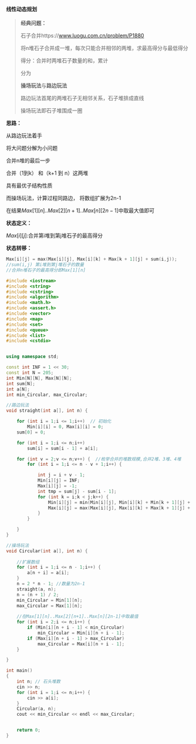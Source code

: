 #### 线性动态规划

> **经典问题：**
>
> 石子合并https://www.luogu.com.cn/problem/P1880
>
> 将n堆石子合并成一堆，每次只能合并相邻的两堆，求最高得分与最低得分
>
> 得分：合并时两堆石子数量的和，累计
>
> 分为
>
> **操场玩法**与**路边玩法**
>
> 路边玩法首尾的两堆石子无相邻关系，石子堆排成直线
>
> 操场玩法即石子堆围成一圈



**思路：**

从路边玩法着手

将大问题分解为小问题

合并n堆的最后一步

合并（1到k） 和（k+1 到 n）这两堆

具有最优子结构性质

而操场玩法，计算过程同路边， 将数组扩展为2n-1

在结果$Max[1][n]..Max[2][n+1]..Max[n][2n-1]$中取最大值即可

**状态定义：**

$Max[i][j]$:合并第i堆到第j堆石子的最高得分

**状态转移：**

~~~c++
Max[i][j] = max(Max[i][j], Max[i][k] + Max[k + 1][j] + sum(i,j));
//sum(i,j) 第i堆到第j堆石子的数量
//合并n堆石子的最高得分即Max[1][n]
~~~



~~~c++
#include <iostream>
#include <string>
#include <cstring>
#include <algorithm>
#include <math.h>
#include <assert.h>
#include <vector>
#include <map>
#include <set>
#include <queue>
#include <list>
#include <cstdio>


using namespace std;

const int INF = 1 << 30;
const int N = 205;
int Min[N][N], Max[N][N];
int sum[N];
int a[N];
int min_Circular, max_Circular;

//路边玩法
void straight(int a[], int n) {

	for (int i = 1;i <= 1;i++)  // 初始化
		Min[i][i] = 0, Max[i][i] = 0;
	sum[0] = 0;

	for (int i = 1;i <= n;i++)
		sum[i] = sum[i - 1] + a[i];

	for (int v = 2;v <= n;v++) {  //枚举合并的堆数规模,合并2堆、3堆、4堆
		for (int i = 1;i <= n - v + 1;i++) {

			int j = i + v - 1;
			Min[i][j] = INF;
			Max[i][j] = -1;
			int tmp = sum[j] - sum[i - 1];
			for (int k = i;k < j;k++) {
				Min[i][j] = min(Min[i][j], Min[i][k] + Min[k + 1][j] + tmp);
				Max[i][j] = max(Max[i][j], Max[i][k] + Max[k + 1][j] + tmp);
			}
		}

	}
}

//操场玩法
void Circular(int a[], int n) {
	
    //扩展数组
	for (int i = 1;i <= n - 1;i++) {
		a[n + i] = a[i];
	}
	n = 2 * n - 1; //数量为2n-1
	straight(a, n);
	n = (n + 1) / 2;
	min_Circular = Min[1][n];
	max_Circular = Max[1][n];
    
    //在Max[1][n]..Max[2][n+1]..Max[n][2n-1]中取最值
	for (int i = 2;i <= n;i++) { 
		if (Min[i][n + i - 1] < min_Circular)
			min_Circular = Min[i][n + i - 1];
		if (Max[i][n + i - 1] > max_Circular)
			max_Circular = Max[i][n + i - 1];
	}

}

int main()
{	
	int n; // 石头堆数
	cin >> n; 
	for (int i = 1;i <= n;i++) {
		cin >> a[i];
	}
	Circular(a, n);
	cout << min_Circular << endl << max_Circular;


	return 0;
}
~~~

